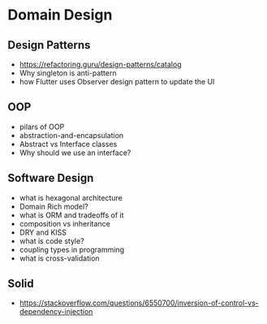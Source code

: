 # Domain Design

## Design Patterns

- <https://refactoring.guru/design-patterns/catalog>
- Why singleton is anti-pattern
- how Flutter uses Observer design pattern to update the UI

## OOP

- pilars of OOP
- abstraction-and-encapsulation
- Abstract vs Interface classes
- Why should we use an interface?

## Software Design

- what is hexagonal architecture
- Domain Rich model?
- what is ORM and tradeoffs of it
- composition vs inheritance
- DRY and KISS
- what is code style?
- coupling types in programming
- what is cross-validation

## Solid

- <https://stackoverflow.com/questions/6550700/inversion-of-control-vs-dependency-injection>

